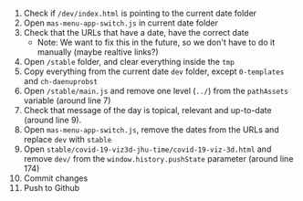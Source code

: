 1. Check if `/dev/index.html` is pointing to the current date folder  
1. Open `mas-menu-app-switch.js` in current date folder
1. Check that the URLs that have a date, have the correct date
    - Note: We want to fix this in the future, so we don't have to do it manually (maybe realtive links?) 
1. Open `/stable` folder, and clear everything inside the `tmp` 
1. Copy everything from the current date `dev` folder, except `0-templates` and `ch-daenuprobst`
1. Open `/stable/main.js` and remove one level (`../`) from the `pathAssets` variable (around line 7)
1. Check that message of the day is topical, relevant and up-to-date (around line 9).
1. Open `mas-menu-app-switch.js`, remove the dates from the URLs and replace `dev` with `stable`
1. Open `stable/covid-19-viz3d-jhu-time/covid-19-viz-3d.html` and remove `dev/` from the `window.history.pushState` parameter (around line 174)
1. Commit changes
1. Push to Github
